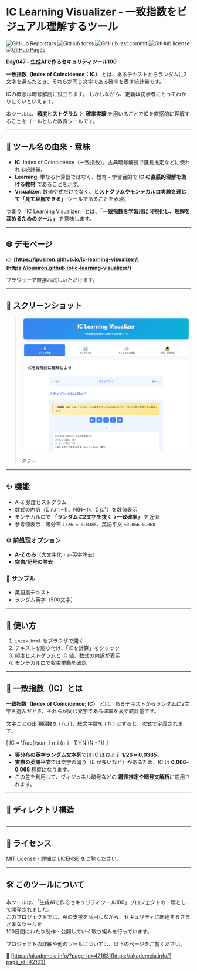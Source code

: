 
<!--
---
title: IC Learning Visualizer
category: classic-crypto
difficulty: 1
description: An educational tool to intuitively understand the Index of Coincidence (IC) through histograms and probability experiments.
tags: [cryptography, classic, statistics, visualization, education]
demo: https://ipusiron.github.io/ic-learning-visualizer/
---
-->

# IC Learning Visualizer - 一致指数をビジュアル理解するツール

![GitHub Repo stars](https://img.shields.io/github/stars/ipusiron/ic-learning-visualizer?style=social)
![GitHub forks](https://img.shields.io/github/forks/ipusiron/ic-learning-visualizer?style=social)
![GitHub last commit](https://img.shields.io/github/last-commit/ipusiron/ic-learning-visualizer)
![GitHub license](https://img.shields.io/github/license/ipusiron/ic-learning-visualizer)
[![GitHub Pages](https://img.shields.io/badge/demo-GitHub%20Pages-blue?logo=github)](https://ipusiron.github.io/ic-learning-visualizer/)

**Day047 - 生成AIで作るセキュリティツール100**

**一致指数（Index of Coincidence：IC）** とは、あるテキストからランダムに2文字を選んだとき、それらが同じ文字である確率を表す統計量です。

ICの概念は暗号解読に役立ちます。
しかしながら、定義は初学者にとってわかりにくいといえます。

本ツールは、**頻度ヒストグラム** と **確率実験** を用いることでICを直感的に理解することをゴールとした教育ツールです。

---

## 📛 ツール名の由来・意味
- **IC**: Index of Coincidence（一致指数）。古典暗号解読で鍵長推定などに使われる統計量。
- **Learning**: 単なる計算器ではなく、教育・学習目的で **IC の直感的理解を助ける教材** であることを示す。
- **Visualizer**: 数値や式だけでなく、**ヒストグラムやモンテカルロ実験を通じて「見て理解できる」** ツールであることを表現。  

つまり「IC Learning Visualizer」とは、**「一致指数を学習用に可視化し、理解を深めるためのツール」** を意味します。  

---

## 🌐 デモページ

👉 **[https://ipusiron.github.io/ic-learning-visualizer/](https://ipusiron.github.io/ic-learning-visualizer/)**

ブラウザーで直接お試しいただけます。

---

## 📸 スクリーンショット

> ![ダミー](assets/screenshot.png)  
>
> *ダミー*

---

## ✨ 機能
- A–Z 頻度ヒストグラム
- 数式の内訳（Σ nᵢ(nᵢ−1)、N(N−1)、Σ pᵢ²）を数値表示
- モンテカルロで **「ランダムに2文字を抜く→一致確率」** を近似
- 参考値表示：等分布 `1/26 ≈ 0.0385`、英語平文 `≈0.066–0.068`

### ⚙️ 前処理オプション
- **A–Z のみ**（大文字化・非英字除去）
- **空白/記号の除去**

### 🧪 サンプル
- 英語風テキスト
- ランダム英字（500文字）

---

## 🚀 使い方
1. `index.html` をブラウザで開く  
2. テキストを貼り付け、「ICを計算」をクリック  
3. 頻度ヒストグラムと IC 値、数式の内訳が表示  
4. モンテカルロで収束挙動を確認  


---

## 📖 一致指数（IC）とは

**一致指数（Index of Coincidence; IC）** とは、あるテキストからランダムに2文字を選んだとき、それらが同じ文字である確率を表す統計量です。

文字ごとの出現回数を \( n_i \)、総文字数を \( N \) とすると、次式で定義されます。

\[
IC = \frac{\sum_i n_i (n_i - 1)}{N (N - 1)}
\]

- **等分布の英字ランダム文字列**では IC はおよそ **1/26 ≈ 0.0385**。  
- **実際の英語平文**では文字の偏り（E が多いなど）があるため、IC は **0.066–0.068** 程度になります。  
- この差を利用して、ヴィジュネル暗号などの **鍵長推定や暗号文解析**に応用されます。

---

## 📁 ディレクトリ構造

```
```

---

## 📄 ライセンス

MIT License - 詳細は [LICENSE](LICENSE) をご覧ください。

---

## 🛠 このツールについて

本ツールは、「生成AIで作るセキュリティツール100」プロジェクトの一環として開発されました。  
このプロジェクトでは、AIの支援を活用しながら、セキュリティに関連するさまざまなツールを  
100日間にわたり制作・公開していく取り組みを行っています。

プロジェクトの詳細や他のツールについては、以下のページをご覧ください。

🔗 [https://akademeia.info/?page_id=42163](https://akademeia.info/?page_id=42163)
